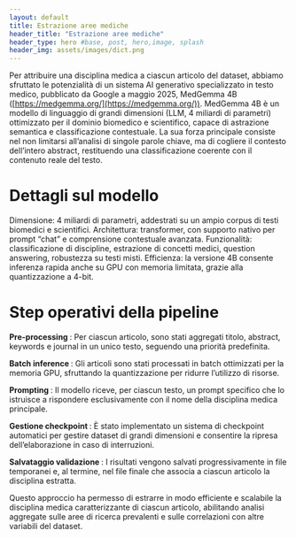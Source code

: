 ```yaml
---
layout: default
title: Estrazione aree mediche
header_title: "Estrazione aree mediche"
header_type: hero #base, post, hero,image, splash
header_img: assets/images/dict.png
---
```


Per attribuire una disciplina medica a ciascun articolo del dataset, abbiamo sfruttato le potenzialità di un sistema AI generativo specializzato in testo medico, pubblicato da Google a maggio 2025, MedGemma 4B ([https://medgemma.org/](https://medgemma.org/)). MedGemma 4B è un modello di linguaggio di grandi dimensioni (LLM, 4 miliardi di parametri) ottimizzato per il dominio biomedico e scientifico, capace di astrazione semantica e classificazione contestuale. La sua forza principale consiste nel non limitarsi all’analisi di singole parole chiave, ma di cogliere il contesto dell’intero abstract, restituendo una classificazione coerente con il contenuto reale del testo.

# Dettagli sul modello
Dimensione: 4 miliardi di parametri, addestrati su un ampio corpus di testi biomedici e scientifici.
Architettura: transformer, con supporto nativo per prompt “chat” e comprensione contestuale avanzata.
Funzionalità: classificazione di discipline, estrazione di concetti medici, question answering, robustezza su testi misti.
Efficienza: la versione 4B consente inferenza rapida anche su GPU con memoria limitata, grazie alla quantizzazione a 4-bit.

# Step operativi della pipeline

<strong> Pre-processing </strong>:
Per ciascun articolo, sono stati aggregati titolo, abstract, keywords e journal in un unico testo, seguendo una priorità predefinita.

<strong> Batch inference </strong>:
Gli articoli sono stati processati in batch ottimizzati per la memoria GPU, sfruttando la quantizzazione per ridurre l’utilizzo di risorse.

<strong> Prompting </strong>:
Il modello riceve, per ciascun testo, un prompt specifico che lo istruisce a rispondere esclusivamente con il nome della disciplina medica principale.

<strong> Gestione checkpoint </strong>:
È stato implementato un sistema di checkpoint automatici per gestire dataset di grandi dimensioni e consentire la ripresa dell’elaborazione in caso di interruzioni.

<strong> Salvataggio validazione </strong>:
I risultati vengono salvati progressivamente in file temporanei e, al termine, nel file finale che associa a ciascun articolo la disciplina estratta. 

Questo approccio ha permesso di estrarre in modo efficiente e scalabile la disciplina medica caratterizzante di ciascun articolo, abilitando analisi aggregate sulle aree di ricerca prevalenti e sulle correlazioni con altre variabili del dataset.
